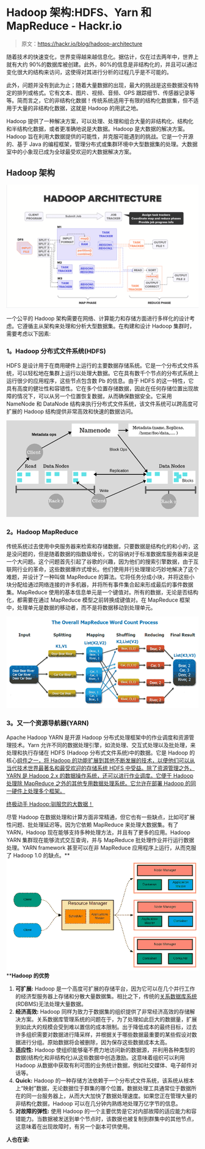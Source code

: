 # Hadoop 架构:HDFS、Yarn 和 MapReduce - Hackr.io

> 原文：<https://hackr.io/blog/hadoop-architecture>

随着技术的快速变化，世界变得越来越信息化。据估计，仅在过去两年中，世界上就有大约 90%的数据库被创建。此外，80%的信息是非结构化的，并且可以通过变化很大的结构来访问，这使得对其进行分析的过程几乎是不可能的。

此外，问题并没有到此为止；随着大量数据的出现，最大的挑战是这些数据没有特定的排列或格式。它有文本、图片、视频、音频、GPS 跟踪细节、传感器记录等等。简而言之，它的非结构化数据！传统系统适用于有限的结构化数据集，但不适用于大量的非结构化数据，这就是 Hadoop 的用武之地。

Hadoop 提供了一种解决方案，可以处理、处理和组合大量的非结构化、结构化和半结构化数据，或者更准确地说是大数据。Hadoop 是大数据的解决方案。Hadoop 旨在利用大数据提供的可能性，并克服可能遇到的挑战。它是一个开源的、基于 Java 的编程框架，管理分布式或集群环境中大型数据集的处理。大数据室中的小象现已成为全球最受欢迎的大数据解决方案。

## **Hadoop 架构**

**![Hadoop Architecture](img/8cf86554085a21cd3879568d043bd70e.png)**

一个公平的 Hadoop 架构需要在网络、计算能力和存储方面进行多样化的设计考虑。它遵循主从架构来处理和分析大型数据集。在构建和设计 Hadoop 集群时，需要考虑以下因素:

### **1。Hadoop 分布式文件系统(HDFS)**

HDFS 是设计用于在商用硬件上运行的主要数据存储系统。它是一个分布式文件系统，可以轻松地在集群上运行以处理大数据。它在具有数千个节点的分布式系统上运行很少的应用程序，这些节点包含数 Pb 的信息。由于 HDFS 的这一特性，它具有高度的健壮性和容错性。它在多个位置存储数据，因此在任何存储位置出现故障的情况下，可以从另一个位置恢复数据，从而确保数据安全。它采用 NameNode 和 DataNode 结构来执行分布式文件系统，该文件系统可以跨高度可扩展的 Hadoop 结构提供非常高效和快速的数据访问。

![HDFS](img/a1026f30c9016f3563d0ac57f7949c27.png)

### **2。Hadoop MapReduce**

传统系统过去使用中央服务器来检索和存储数据，只要数据是结构化的和小的，这是没问题的，但是随着数据的指数级增长，它的容纳对于标准数据库服务器来说是一个大问题。这个问题首先引起了谷歌的兴趣，因为他们的搜索引擎数据，由于互联网行业的革命，这些数据爆炸式增长。他们使用并行处理理论巧妙地解决了这个难题，并设计了一种叫做 MapReduce 的算法。它将任务分成小块，并将这些小块分配给通过网络连接的许多机器，并将所有事件集合起来形成最后的事件数据集。MapReduce 使用的基本信息单元是一个键值对。所有的数据，无论是否结构化，都需要在通过 MapReduce 模型之前转换成键值对。在 MapReduce 框架中，处理单元是数据的移动者，而不是将数据移动到处理单元。

![Hadoop MapReduce](img/2783d0ed38cd77bd23bed64d1a5ac39a.png)

### **3。又一个资源导航器(YARN)**

Apache Hadoop YARN 是开源 Hadoop 分布式处理框架中的作业调度和资源管理技术。Yarn 允许不同的数据处理引擎，如流处理、交互式处理以及批处理，来处理和执行存储在 HDFS (Hadoop 分布式文件系统)中的数据。它是 Hadoop 的核心[组件之一，将 Hadoop 的功能扩展到其他不断发展的技术，以便他们可以从当代技术世界最著名和最受欢迎的存储系统 HDFS 中受益。除了资源管理之外，YARN 是 Hadoop 2.x 的数据操作系统，还可以进行作业调度。它便于 Hadoop 处理除 MapReduce 之外的其他专用数据处理系统。它允许在部署 Hadoop 的同一硬件上处理多个框架。](https://hackr.io/blog/hadoop-ecosystem-components)

[终极动手 Hadoop:驯服您的大数据！](https://click.linksynergy.com/link?id=jU79Zysihs4&offerid=1045023.996228&type=2&murl=https%3A%2F%2Fwww.udemy.com%2Fcourse%2Fthe-ultimate-hands-on-hadoop-tame-your-big-data%2F)

尽管 Hadoop 在数据处理和计算方面非常精通，但它也有一些缺点，比如可扩展性问题、批处理延迟等。因为它依赖 MapReduce 来处理大数据集。有了 YARN，Hadoop 现在能够支持多种处理方法，并且有了更多的应用。Hadoop YARN 集群现在能够流式交互查询，并与 MapReduce 批处理作业并行运行数据处理。YARN framework 甚至可以在非 MapReduce 应用程序上运行，从而克服了 Hadoop 1.0 的缺点。**![Yet Another Resource Navigator (YARN)](img/0404b217ec80e327929ecad2d3929e65.png)****Hadoop 的优势**

1.  **可扩展:** Hadoop 是一个高度可扩展的存储平台，因为它可以在几个并行工作的经济型服务器上存储和分散大量数据集。相比之下，传统的[关系数据库系统](https://techterms.com/definition/rdbms) (RDBMS)无法处理大量数据。
2.  **经济高效:** Hadoop 同样为致力于数据集的组织提供了非常经济高效的存储解决方案。关系数据库管理系统的问题在于，为了处理如此巨大的数据量，扩展到如此大的规模会受到难以置信的成本限制。出于降低成本的最终目标，过去许多组织需要对数据进行降采样，并根据关于哪些数据最重要的某些假设对数据进行分组。原始数据将会被删除，因为保存这些数据成本太高。
3.  **适应性:** Hadoop 使组织能够毫不费力地访问新的数据源，并利用各种类型的数据(结构化和非结构化)从这些数据中创造激励。这意味着组织可以利用 Hadoop 从数据中获取有利可图的业务统计数据，例如社交媒体、电子邮件对话等。
4.  **Quick:** Hadoop 的一种存储方法依赖于一个分布式文件系统，该系统从根本上“映射”数据，无论数据位于群集的哪个位置。数据处理工具通常位于数据所在的同一台服务器上，从而大大加快了数据处理速度。如果您正在管理大量的非结构化数据，Hadoop 可以在几分钟内熟练地处理万亿字节的信息。
5.  **对故障的弹性:** 使用 Hadoop 的一个主要优势是它对内部故障的适应能力和容错能力。当数据被发送到单个节点时，该数据也被复制到群集中的其他节点，这意味着在出现故障时，有另一个副本可供使用。

**人也在读:**